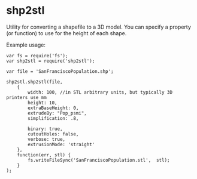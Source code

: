 shp2stl
=======
Utility for converting a shapefile to a 3D model. You can specify a property (or function) to use for the height of each shape. 

Example usage:

	var fs = require('fs');
	var shp2stl = require('shp2stl');

	var file = 'SanFranciscoPopulation.shp';

	shp2stl.shp2stl(file, 
		{
			width: 100, //in STL arbitrary units, but typically 3D printers use mm
			height: 10,
			extraBaseHeight: 0,
			extrudeBy: "Pop_psmi",
			simplification: .8,
			
			binary: true,
			cutoutHoles: false,
			verbose: true,
			extrusionMode: 'straight'
		},
		function(err, stl) {
			fs.writeFileSync('SanFranciscoPopulation.stl',  stl);
		}
	);
